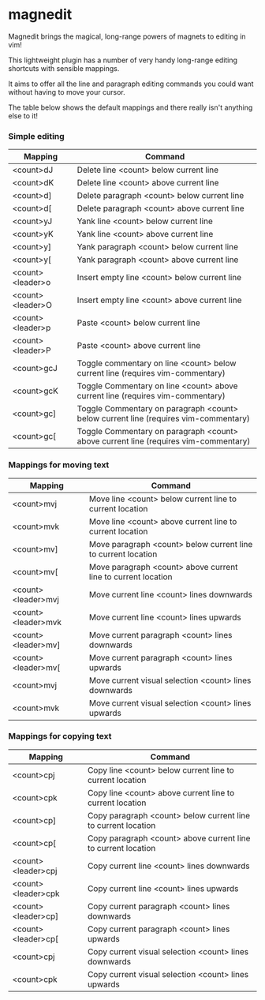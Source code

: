 # magnedit

Magnedit brings the magical, long-range powers of magnets to editing in vim!

This lightweight plugin has a number of very handy long-range editing shortcuts with sensible mappings.

It aims to offer all the line and paragraph editing commands you could want without having to move your cursor.

The table below shows the default mappings and there really isn't anything else to it!

### Simple editing
| Mapping | Command |
| ------- | ------- |
| \<count\>dJ             | Delete line \<count\> below current line |
| \<count\>dK             | Delete line \<count\> above current line |
| \<count\>d]             | Delete paragraph \<count\> below current line |
| \<count\>d[             | Delete paragraph \<count\> above current line |
| \<count\>yJ             | Yank line \<count\> below current line |
| \<count\>yK             | Yank line \<count\> above current line |
| \<count\>y]             | Yank paragraph \<count\> below current line |
| \<count\>y[             | Yank paragraph \<count\> above current line |
| \<count\>\<leader\>o    | Insert empty line \<count\> below current line |
| \<count\>\<leader\>O    | Insert empty line \<count\> above current line |
| \<count\>\<leader\>p    | Paste \<count\> below current line |
| \<count\>\<leader\>P    | Paste \<count\> above current line |
| \<count\>gcJ            | Toggle commentary on line \<count\> below current line (requires vim-commentary) |
| \<count\>gcK            | Toggle Commentary on line \<count\> above current line (requires vim-commentary) |
| \<count\>gc]            | Toggle Commentary on paragraph \<count\> below current line (requires vim-commentary) |
| \<count\>gc[            | Toggle Commentary on paragraph \<count\> above current line (requires vim-commentary) |

### Mappings for moving text
| Mapping | Command |
| ------- | ------- |
| \<count\>mvj            | Move line \<count\> below current line to current location 
| \<count\>mvk            | Move line \<count\> above current line to current location  
| \<count\>mv]            | Move paragraph \<count\> below current line to current location 
| \<count\>mv[            | Move paragraph \<count\> above current line to current location 
| \<count\>\<leader\>mvj  | Move current line \<count\> lines downwards
| \<count\>\<leader\>mvk  | Move current line \<count\> lines upwards
| \<count\>\<leader\>mv]  | Move current paragraph \<count\> lines downwards
| \<count\>\<leader\>mv[  | Move current paragraph \<count\> lines upwards
| \<count\>mvj            | Move current visual selection \<count\> lines downwards
| \<count\>mvk            | Move current visual selection \<count\> lines upwards

### Mappings for copying text
| Mapping | Command |
| ------- | ------- |
| \<count\>cpj            | Copy line \<count\> below current line to current location 
| \<count\>cpk            | Copy line \<count\> above current line to current location  
| \<count\>cp]            | Copy paragraph \<count\> below current line to current location 
| \<count\>cp[            | Copy paragraph \<count\> above current line to current location 
| \<count\>\<leader\>cpj  | Copy current line \<count\> lines downwards                      
| \<count\>\<leader\>cpk  | Copy current line \<count\> lines upwards
| \<count\>\<leader\>cp]  | Copy current paragraph \<count\> lines downwards
| \<count\>\<leader\>cp[  | Copy current paragraph \<count\> lines upwards
| \<count\>cpj            | Copy current visual selection \<count\> lines downwards
| \<count\>cpk            | Copy current visual selection \<count\> lines upwards
